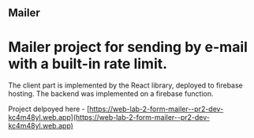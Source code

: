 ## Mailer

# Mailer project for sending by e-mail with a built-in rate limit.

The client part is implemented by the React library, deployed to firebase hosting.
The backend was implemented on a firebase function.

Project delpoyed here - [https://web-lab-2-form-mailer--pr2-dev-kc4m48yl.web.app](https://web-lab-2-form-mailer--pr2-dev-kc4m48yl.web.app)
